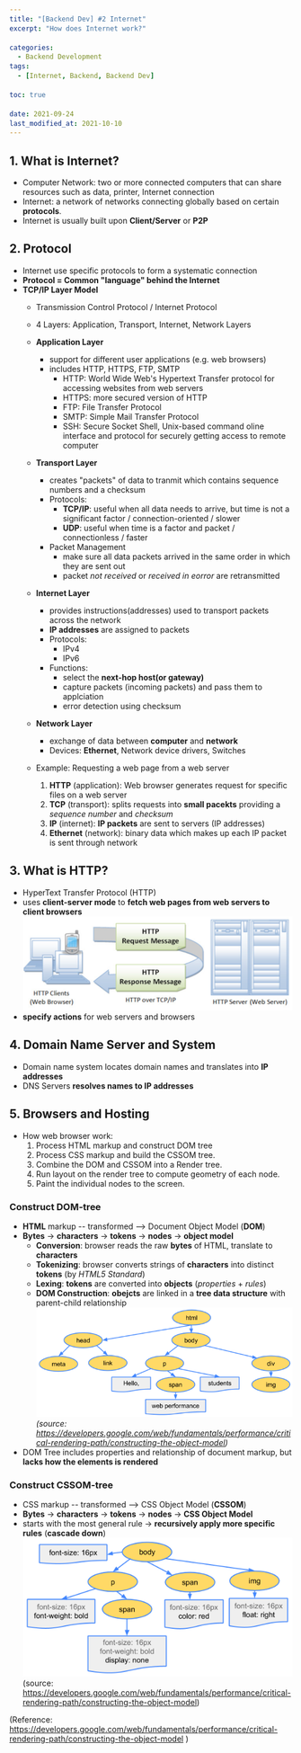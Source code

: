 ```yaml
---
title: "[Backend Dev] #2 Internet"
excerpt: "How does Internet work?"

categories:
  - Backend Development
tags:
  - [Internet, Backend, Backend Dev]

toc: true

date: 2021-09-24
last_modified_at: 2021-10-10
---
```


## 1. What is Internet?

- Computer Network: two or more connected computers that can share resources such as data, printer, Internet connection
- Internet: a network of networks connecting globally based on certain **protocols**.
- Internet is usually built upon **Client/Server** or **P2P**

## 2. Protocol

- Internet use specific protocols to form a systematic connection
- **Protocol = Common "language" behind the Internet**
- **TCP/IP Layer Model**
  - Transmission Control Protocol / Internet Protocol
  - 4 Layers: Application, Transport, Internet, Network Layers
  - **Application Layer**
    - support for different user applications (e.g. web browsers)
    - includes HTTP, HTTPS, FTP, SMTP
      - HTTP: World Wide Web's Hypertext Transfer protocol for accessing websites from web servers
      - HTTPS: more secured version of HTTP
      - FTP: File Transfer Protocol
      - SMTP: Simple Mail Transfer Protocol
      - SSH: Secure Socket Shell, Unix-based command oline interface and protocol for securely getting access to remote computer
  - **Transport Layer**
    - creates "packets" of data to tranmit which contains sequence numbers and a checksum
    - Protocols:
      - **TCP/IP**: useful when all data needs to arrive, but time is not a significant factor / connection-oriented / slower
      - **UDP**: useful when time is a factor and packet / connectionless / faster
    - Packet Management
      - make sure all data packets arrived in the same order in which they are sent out
      - packet _not received_ or _received in eorror_ are retransmitted
  - **Internet Layer**
    - provides instructions(addresses) used to transport packets across the network
    - **IP addresses** are assigned to packets
    - Protocols:
      - IPv4
      - IPv6
    - Functions:
      - select the **next-hop host(or gateway)**
      - capture packets (incoming packets) and pass them to applciation
      - error detection using checksum
  - **Network Layer**
    - exchange of data between **computer** and **network**
    - Devices: **Ethernet**, Network device drivers, Switches
  
  - Example: Requesting a web page from a web server
    1. **HTTP** (application): Web browser generates request for specific files on a web server
    2. **TCP** (transport): splits requests into **small pacekts** providing a _sequence number_ and _checksum_
    3. **IP** (internet): **IP packets** are sent to servers (IP addresses)
    4. **Ethernet** (network): binary data which makes up each IP packet is sent through network

## 3. What is HTTP?

- HyperText Transfer Protocol (HTTP)
- uses **client-server mode** to **fetch web pages from web servers to client browsers**
![HTTP](/assets/images/HTTP.png)
- **specify actions** for web servers and browsers


## 4. Domain Name Server and System
- Domain name system locates domain names and translates into **IP addresses**
- DNS Servers **resolves names to IP addresses**

## 5. Browsers and Hosting

- How web browser work:
  1. Process HTML markup and construct DOM tree
  2. Process CSS markup and build the CSSOM tree.
  3. Combine the DOM and CSSOM into a Render tree.
  4. Run layout on the render tree to compute geometry of each node.
  5. Paint the individual nodes to the screen.

### Construct DOM-tree
  - **HTML** markup -- transformed --> Document Object Model (**DOM**)
  - **Bytes** &rarr; **characters** &rarr; **tokens** &rarr; **nodes** &rarr; **object model**
    - **Conversion**: browser reads the raw **bytes** of HTML, translate to **characters**
    - **Tokenizing**: browser converts strings of **characters** into distinct **tokens** (by _HTML5 Standard_)
    - **Lexing**: **tokens** are converted into **objects** (_properties_ + _rules_)
    - **DOM Construction**: **obejcts** are linked in a **tree data structure** with parent-child relationship
    ![DOM-tree](/assets/images/dom_tree.png)
    _(source: https://developers.google.com/web/fundamentals/performance/critical-rendering-path/constructing-the-object-model)_
  - DOM Tree includes properties and relationship of document markup, but **lacks how the elements is rendered**

### Construct CSSOM-tree
  - CSS markup -- transformed --> CSS Object Model (**CSSOM**)
  - **Bytes** &rarr; **characters** &rarr; **tokens** &rarr; **nodes** &rarr; **CSS Object Model**
  - starts with the most general rule &rarr; **recursively apply more specific rules** (**cascade down**)
  ![CSSOM-tree](/assets/images/cssom-tree.png)
  (source: https://developers.google.com/web/fundamentals/performance/critical-rendering-path/constructing-the-object-model)

(Reference: https://developers.google.com/web/fundamentals/performance/critical-rendering-path/constructing-the-object-model )


